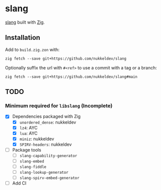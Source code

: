 # slang

[slang](https://github.com/shader-slang/slang) built with [Zig](https://ziglang.org/).

## Installation

Add to `build.zig.zon` with:
```
zig fetch --save git+https://github.com/nukkeldev/slang
```
Optionally suffix the url with `#<ref>` to use a commit with a tag or a branch:
```
zig fetch --save git+https://github.com/nukkeldev/slang#main
```

## TODO

### Minimum required for `libslang` (Incomplete)

- [x] Dependencies packaged with Zig
  - [x] `unordered_dense`: nukkeldev
  - [x] `lz4`: AYC
  - [x] `lua`: AYC
  - [x] `miniz`: nukkeldev
  - [x] `SPIRV-headers`: nukkeldev
- [ ] Package tools
  - [ ] `slang-capability-generator`
  - [ ] `slang-embed`
  - [ ] `slang-fiddle`
  - [ ] `slang-lookup-generator`
  - [ ] `slang-spirv-embed-generator`
- [ ] Add CI

